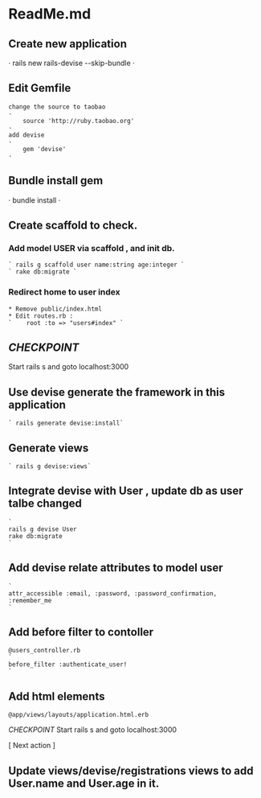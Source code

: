 # ReadMe.md

## Create new application
·
    rails new rails-devise --skip-bundle
·

## Edit Gemfile
    change the source to taobao
    ·
        source 'http://ruby.taobao.org'
    ·
    add devise
    ·
        gem 'devise' 
    ·

## Bundle install gem
·
     bundle install
·


## Create scaffold to check.
  ### Add model USER via scaffold , and init db.
    ` rails g scaffold user name:string age:integer `
    ` rake db:migrate `

   ### Redirect home to user index
    * Remove public/index.html
    * Edit routes.rb :
    `    root :to => "users#index" `

## *CHECKPOINT*
Start rails s and goto localhost:3000



## Use devise generate the framework in this application
    ` rails generate devise:install`

## Generate views
    ` rails g devise:views`

## Integrate devise with User , update db as user talbe changed
    ` 
    rails g devise User
    rake db:migrate 
    `

## Add devise relate attributes to model user
    `
    attr_accessible :email, :password, :password_confirmation, :remember_me 
    `


## Add before filter to contoller
    @users_controller.rb
    `
    before_filter :authenticate_user!
    `

## Add html elements 
    @app/views/layouts/application.html.erb

*CHECKPOINT*
Start rails s and goto localhost:3000


[ Next action ]
## Update views/devise/registrations views to add User.name and User.age in it.

